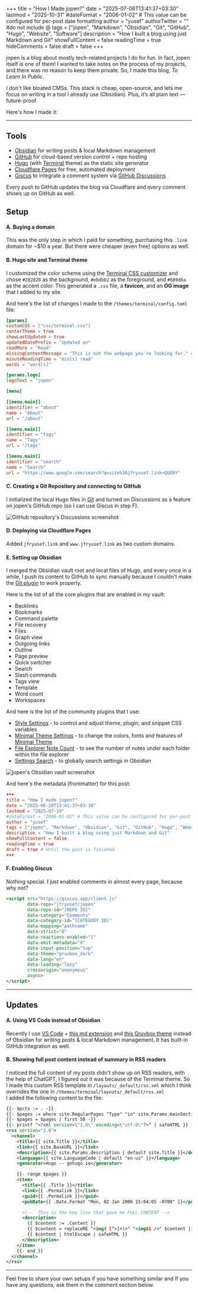 +++
title = "How I Made jopen?"
date = "2025-07-06T13:41:37+03:30"
lastmod = "2025-10-31"
#dateFormat = "2006-01-02" # This value can be configured for per-post date formatting‍
author = "yusef"
authorTwitter = "" #do not include @
tags = ["jopen", "Markdown", "Obsidian", "Git", "GitHub", "Hugo", "Website", "Software"]
description = "How I built a blog using just Markdown and Git"
showFullContent = false
readingTime = true
hideComments = false
draft = false
+++

jopen is a blog about mostly tech-related projects I do for fun. In fact, jopen itself is one of them! I wanted to take notes on the process of my projects, and there was no reason to keep them private. So, I made this blog, *To Learn In Public*.

I don't like bloated CMSs. This stack is cheap, open-source, and lets me focus on writing in a tool I already use (Obsidian). Plus, it’s all plain text — future-proof.

Here's how I made it:

---

## Tools

- [Obsidian](https://obsidian.md/) for writing posts & local Markdown management
- [GitHub](https://github.com/) for cloud-based version control + repo hosting
- [Hugo](https://gohugo.io/) (with [Terminal](https://github.com/panr/hugo-theme-terminal/) theme) as the static site generator
- [Cloudflare Pages](https://pages.cloudflare.com/) for free, automated deployment
- [Giscus](https://giscus.app/) to integrate a comment system via [GitHub Discussions](https://github.com/features/discussions)

Every push to GitHub updates the blog via Cloudflare and every comment shows up on GitHub as well.

## Setup

#### A. Buying a domain

This was the only step in which I paid for something, purchasing this `.link` domain for ~$10 a year. But there were cheaper (even free) options as well.

#### B. Hugo site and Terminal theme 

I customized the color scheme using the [Terminal CSS customizer](https://panr.github.io/terminal-css/) and chose `#282828` as the background, `#ebdbb2` as the foreground, and `#689d6a` as the accent color. This generated a `.css` file, a **favicon**, and an **OG image** that I added to my site.

And here's the list of changes I made to the `/themes/terminal/config.toml` file:

```toml
[params]
customCSS = ["css/terminal.css"]
centerTheme = true
showLastUpdated = true
updatedDatePrefix = "Updated on"
readMore = "Read"
missingContentMessage = "This is not the webpage you're looking for." # A reference from the movie Star Wars: Episode IV - A New Hope
minuteReadingTime = "min[s] read"
words = "word[s]"

[params.logo]
logoText = "jopen"

[menu]

[[menu.main]]
identifier = "about"
name = "About"
url = "/about"

[[menu.main]]
identifier = "tags"
name = "Tags"
url = "/tags"

[[menu.main]]
identifier = "search"
name = "Search"
url = "https://www.google.com/search?q=site%3Ajfryusef.link+QUERY"
```

#### C. Creating a Git Repository and connecting to GitHub

I initialized the local Hugo files in [Git](https://git-scm.com/) and turned on Discussions as a feature on jopen's GitHub repo (so I can use Giscus in step F).

![GitHub repository's Discussions screenshot](/images/GitHub-Discussions-ScreenShot.jpeg)

#### D. Deploying via Cloudflare Pages

Added `jfryusef.link` and `www.jfryusef.link` as two custom domains.

#### E. Setting up Obsidian

I merged the Obsidian vault root and local files of Hugo, and every once in a while, I push its content to GitHub to sync manually because I couldn't make the [Git plugin](https://github.com/Vinzent03/obsidian-git) to work properly.

Here is the list of all the core plugins that are enabled in my vault:

- Backlinks
- Bookmarks
- Command palette
- File recovery
- Files
- Graph view
- Outgoing links
- Outline
- Page preview
- Quick switcher
- Search
- Slash commands
- Tags view
- Template
- Word count
- Workspaces

And here is the list of the community plugins that I use:

- [Style Settings](https://github.com/mgmeyers/obsidian-style-settings) - to control and adjust theme, plugin, and snippet CSS variables
- [Minimal Theme Settings](https://github.com/kepano/obsidian-minimal-settings) - to change the colors, fonts and features of [Minimal Theme](https://github.com/kepano/obsidian-minimal)
- [File Explorer Note Count](https://github.com/ozntel/file-explorer-note-count) - to see the number of notes under each folder within the file explorer
- [Settings Search](https://github.com/javalent/settings-search) - to globally search settings in Obsidian

![jopen's Obsidian vault screenshot](/images/jopen-vault-ScreenShot.png)

And here's the metadata (frontmatter) for this post:

```toml
+++
title = "How I made jopen?"
date = "2025-06-20T13:41:37+03:30"
lastmod = "2025-07-19"
#dateFormat = "2006-01-02" # This value can be configured for per-post date formatting‍
author = "yusef"
tags = ["jopen", "Markdown", "Obsidian", "Git", "GitHub", "Hugo", "Website", "Software"]
description = "How I built a blog using just Markdown and Git"
showFullContent = false
readingTime = true
draft = true # Until the post is finished
+++
```

#### F. Enabling Giscus

Nothing special. I just enabled comments in almost every page, because why not?

```html
<script src="https://giscus.app/client.js"
        data-repo="jfryusef/jopen"
        data-repo-id="[REPO ID]"
        data-category="Comments"
        data-category-id="[CATEGORY ID]"
        data-mapping="pathname"
        data-strict="0"
        data-reactions-enabled="1"
        data-emit-metadata="0"
        data-input-position="top"
        data-theme="gruvbox_dark"
        data-lang="en"
        data-loading="lazy"
        crossorigin="anonymous"
        async>
</script>
```

---

## Updates

#### A. Using VS Code instead of Obsidian
Recently I use [VS Code](https://code.visualstudio.com/) + [this md extension](https://github.com/yzhang-gh/vscode-markdown) and [this Gruvbox theme](https://github.com/jdinhify/vscode-theme-gruvbox) instead of Obsidian for writing posts & local Markdown management. It has built-in GitHub integration as well.

#### B. Showing full post content instead of summary in RSS readers
I noticed the full content of my posts didn't show up on RSS readers, with the help of ChatGPT, I figured out it was because of the Terminal theme. So I made this custom RSS template in `/layouts/_default/rss.xml` which I think overrides the one in `/themes/terminal/layouts/_default/rss.xml`  
I added the following content to the file:
```xml
{{- $pctx := . -}}
{{- $pages := where site.RegularPages "Type" "in" site.Params.mainSections -}}
{{- $pages = $pages | first 50 -}}
{{- printf "<?xml version=\"1.0\" encoding=\"utf-8\"?>" | safeHTML }}
<rss version="2.0">
  <channel>
    <title>{{ site.Title }}</title>
    <link>{{ site.BaseURL }}</link>
    <description>{{ site.Params.description | default site.Title }}</description>
    <language>{{ site.LanguageCode | default "en-us" }}</language>
    <generator>Hugo -- gohugo.io</generator>

    {{- range $pages }}
    <item>
      <title>{{ .Title }}</title>
      <link>{{ .Permalink }}</link>
      <guid>{{ .Permalink }}</guid>
      <pubDate>{{ .Date.Format "Mon, 02 Jan 2006 15:04:05 -0700" }}</pubDate>

      <!--  This is the key line that gave me FULL CONTENT -->
      <description>
        {{ $content := .Content }}
        {{ $content = replaceRE "<img( [^>]+)>" "<img$1 />" $content }}
        {{ $content | htmlEscape | safeHTML }}
      </description>
    </item>
    {{- end }}
  </channel>
</rss>
```

---

Feel free to share your own setups if you have something similar and If you have any questions, ask them in the comment section below.